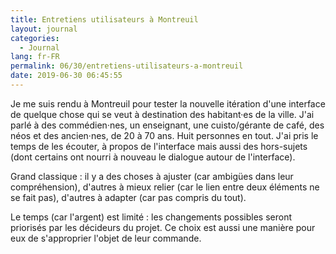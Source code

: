 ```yaml
---
title: Entretiens utilisateurs à Montreuil
layout: journal
categories:
  - Journal
lang: fr-FR
permalink: 06/30/entretiens-utilisateurs-a-montreuil
date: 2019-06-30 06:45:55
---
```


Je me suis rendu à Montreuil pour tester la nouvelle itération d'une interface de quelque chose qui se veut à destination des habitant·es de la ville. J'ai parlé à des commédien·nes, un enseignant, une cuisto/gérante de café, des néos et des ancien·nes, de 20 à 70 ans. Huit personnes en tout. J'ai pris le temps de les écouter, à propos de l'interface mais aussi des hors-sujets (dont certains ont nourri à nouveau le dialogue autour de l'interface).

Grand classique : il y a des choses à ajuster (car ambigües dans leur compréhension), d'autres à mieux relier (car le lien entre deux éléments ne se fait pas), d'autres à adapter (car pas compris du tout).

Le temps (car l'argent) est limité : les changements possibles seront priorisés par les décideurs du projet. Ce choix est aussi une manière pour eux de s'approprier l'objet de leur commande.